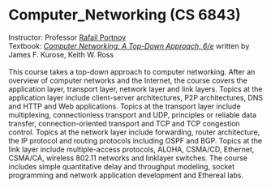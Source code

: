 Computer_Networking (CS 6843)
===================
Instructor: Professor [Rafail Portnoy](https://www.linkedin.com/in/portnoy)<br>
Textbook: <i>[Computer Networking: A Top-Down Approach, 6/e](http://wps.pearsoned.com/ecs_kurose_compnetw_6/)</i> written by James F. Kurose, Keith W. Ross
<br><br>
This course takes a top-down approach to computer networking. After an overview of computer networks and the Internet, the course covers the application layer, transport layer, network layer and link layers. Topics at the application layer include client-server architectures, P2P architectures, DNS and HTTP and Web applications. Topics at the transport layer include multiplexing, connectionless transport and UDP, principles or reliable data transfer, connection-oriented transport and TCP and TCP congestion control. Topics at the network layer include forwarding, router architecture, the IP protocol and routing protocols including OSPF and BGP. Topics at the link layer include multiple-access protocols, ALOHA, CSMA/CD, Ethernet, CSMA/CA, wireless 802.11 networks and linklayer switches. The course includes simple quantitative delay and throughput modeling, socket programming and network application development and Ethereal labs.